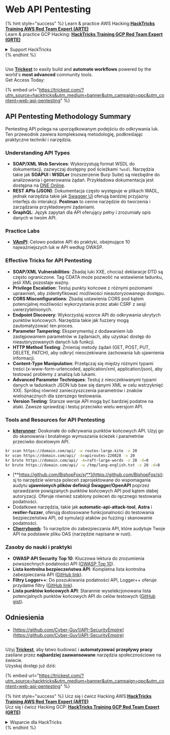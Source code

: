 # Web API Pentesting

{% hint style="success" %}
Learn & practice AWS Hacking:<img src="../../.gitbook/assets/arte.png" alt="" data-size="line">[**HackTricks Training AWS Red Team Expert (ARTE)**](https://training.hacktricks.xyz/courses/arte)<img src="../../.gitbook/assets/arte.png" alt="" data-size="line">\
Learn & practice GCP Hacking: <img src="../../.gitbook/assets/grte.png" alt="" data-size="line">[**HackTricks Training GCP Red Team Expert (GRTE)**<img src="../../.gitbook/assets/grte.png" alt="" data-size="line">](https://training.hacktricks.xyz/courses/grte)

<details>

<summary>Support HackTricks</summary>

* Check the [**subscription plans**](https://github.com/sponsors/carlospolop)!
* **Join the** 💬 [**Discord group**](https://discord.gg/hRep4RUj7f) or the [**telegram group**](https://t.me/peass) or **follow** us on **Twitter** 🐦 [**@hacktricks\_live**](https://twitter.com/hacktricks\_live)**.**
* **Share hacking tricks by submitting PRs to the** [**HackTricks**](https://github.com/carlospolop/hacktricks) and [**HackTricks Cloud**](https://github.com/carlospolop/hacktricks-cloud) github repos.

</details>
{% endhint %}

<figure><img src="../../.gitbook/assets/image (48).png" alt=""><figcaption></figcaption></figure>

Use [**Trickest**](https://trickest.com/?utm\_source=hacktricks\&utm\_medium=text\&utm\_campaign=ppc\&utm\_term=trickest\&utm\_content=web-api-pentesting) to easily build and **automate workflows** powered by the world's **most advanced** community tools.\
Get Access Today:

{% embed url="https://trickest.com/?utm_source=hacktricks&utm_medium=banner&utm_campaign=ppc&utm_content=web-api-pentesting" %}

## API Pentesting Methodology Summary

Pentesting API polega na uporządkowanym podejściu do odkrywania luk. Ten przewodnik zawiera kompleksową metodologię, podkreślając praktyczne techniki i narzędzia.

### **Understanding API Types**

* **SOAP/XML Web Services**: Wykorzystują format WSDL do dokumentacji, zazwyczaj dostępny pod ścieżkami `?wsdl`. Narzędzia takie jak **SOAPUI** i **WSDLer** (rozszerzenie Burp Suite) są niezbędne do analizowania i generowania żądań. Przykładowa dokumentacja jest dostępna na [DNE Online](http://www.dneonline.com/calculator.asmx).
* **REST APIs (JSON)**: Dokumentacja często występuje w plikach WADL, jednak narzędzia takie jak [Swagger UI](https://swagger.io/tools/swagger-ui/) oferują bardziej przyjazny interfejs do interakcji. **Postman** to cenne narzędzie do tworzenia i zarządzania przykładowymi żądaniami.
* **GraphQL**: Język zapytań dla API oferujący pełny i zrozumiały opis danych w twoim API.

### **Practice Labs**

* [**VAmPI**](https://github.com/erev0s/VAmPI): Celowo podatne API do praktyki, obejmujące 10 najważniejszych luk w API według OWASP.

### **Effective Tricks for API Pentesting**

* **SOAP/XML Vulnerabilities**: Zbadaj luki XXE, chociaż deklaracje DTD są często ograniczone. Tag CDATA może pozwolić na wstawienie ładunku, jeśli XML pozostaje ważny.
* **Privilege Escalation**: Testuj punkty końcowe z różnymi poziomami uprawnień, aby zidentyfikować możliwości nieautoryzowanego dostępu.
* **CORS Misconfigurations**: Zbadaj ustawienia CORS pod kątem potencjalnej możliwości wykorzystania przez ataki CSRF z sesji uwierzytelnionych.
* **Endpoint Discovery**: Wykorzystaj wzorce API do odkrywania ukrytych punktów końcowych. Narzędzia takie jak fuzzery mogą zautomatyzować ten proces.
* **Parameter Tampering**: Eksperymentuj z dodawaniem lub zastępowaniem parametrów w żądaniach, aby uzyskać dostęp do nieautoryzowanych danych lub funkcji.
* **HTTP Method Testing**: Zmieniaj metody żądań (GET, POST, PUT, DELETE, PATCH), aby odkryć nieoczekiwane zachowania lub ujawnienia informacji.
* **Content-Type Manipulation**: Przełączaj się między różnymi typami treści (x-www-form-urlencoded, application/xml, application/json), aby testować problemy z analizą lub lukami.
* **Advanced Parameter Techniques**: Testuj z nieoczekiwanymi typami danych w ładunkach JSON lub baw się danymi XML w celu wstrzyknięć XXE. Spróbuj również zanieczyszczenia parametrów i znaków wieloznacznych dla szerszego testowania.
* **Version Testing**: Starsze wersje API mogą być bardziej podatne na ataki. Zawsze sprawdzaj i testuj przeciwko wielu wersjom API.

### **Tools and Resources for API Pentesting**

* [**kiterunner**](https://github.com/assetnote/kiterunner): Doskonałe do odkrywania punktów końcowych API. Użyj go do skanowania i brutalnego wymuszania ścieżek i parametrów przeciwko docelowym API.
```bash
kr scan https://domain.com/api/ -w routes-large.kite -x 20
kr scan https://domain.com/api/ -A=apiroutes-220828 -x 20
kr brute https://domain.com/api/ -A=raft-large-words -x 20 -d=0
kr brute https://domain.com/api/ -w /tmp/lang-english.txt -x 20 -d=0
```
* [**https://github.com/BishopFox/sj**](https://github.com/BishopFox/sj): sj to narzędzie wiersza poleceń zaprojektowane do wspomagania audytu **ujawnionych plików definicji Swagger/OpenAPI** poprzez sprawdzanie powiązanych punktów końcowych API pod kątem słabej autoryzacji. Oferuje również szablony poleceń do ręcznego testowania podatności.
* Dodatkowe narzędzia, takie jak **automatic-api-attack-tool**, **Astra** i **restler-fuzzer**, oferują dostosowane funkcjonalności do testowania bezpieczeństwa API, od symulacji ataków po fuzzing i skanowanie podatności.
* [**Cherrybomb**](https://github.com/blst-security/cherrybomb): To narzędzie do zabezpieczania API, które audytuje Twoje API na podstawie pliku OAS (narzędzie napisane w rust).

### **Zasoby do nauki i praktyki**

* **OWASP API Security Top 10**: Kluczowa lektura do zrozumienia powszechnych podatności API ([OWASP Top 10](https://github.com/OWASP/API-Security/blob/master/2019/en/dist/owasp-api-security-top-10.pdf)).
* **Lista kontrolna bezpieczeństwa API**: Kompletna lista kontrolna zabezpieczania API ([GitHub link](https://github.com/shieldfy/API-Security-Checklist)).
* **Filtry Logger++**: Do poszukiwania podatności API, Logger++ oferuje przydatne filtry ([GitHub link](https://github.com/bnematzadeh/LoggerPlusPlus-API-Filters)).
* **Lista punktów końcowych API**: Starannie wyselekcjonowana lista potencjalnych punktów końcowych API do celów testowych ([GitHub gist](https://gist.github.com/yassineaboukir/8e12adefbd505ef704674ad6ad48743d)).

## Odniesienia

* [https://github.com/Cyber-Guy1/API-SecurityEmpire](https://github.com/Cyber-Guy1/API-SecurityEmpire)

<figure><img src="../../.gitbook/assets/image (48).png" alt=""><figcaption></figcaption></figure>

Użyj [**Trickest**](https://trickest.com/?utm\_source=hacktricks\&utm\_medium=text\&utm\_campaign=ppc\&utm\_term=trickest\&utm\_content=web-api-pentesting), aby łatwo budować i **automatyzować przepływy pracy** zasilane przez **najbardziej zaawansowane** narzędzia społecznościowe na świecie.\
Uzyskaj dostęp już dziś:

{% embed url="https://trickest.com/?utm_source=hacktricks&utm_medium=banner&utm_campaign=ppc&utm_content=web-api-pentesting" %}

{% hint style="success" %}
Ucz się i ćwicz Hacking AWS:<img src="../../.gitbook/assets/arte.png" alt="" data-size="line">[**HackTricks Training AWS Red Team Expert (ARTE)**](https://training.hacktricks.xyz/courses/arte)<img src="../../.gitbook/assets/arte.png" alt="" data-size="line">\
Ucz się i ćwicz Hacking GCP: <img src="../../.gitbook/assets/grte.png" alt="" data-size="line">[**HackTricks Training GCP Red Team Expert (GRTE)**<img src="../../.gitbook/assets/grte.png" alt="" data-size="line">](https://training.hacktricks.xyz/courses/grte)

<details>

<summary>Wsparcie dla HackTricks</summary>

* Sprawdź [**plany subskrypcyjne**](https://github.com/sponsors/carlospolop)!
* **Dołącz do** 💬 [**grupy Discord**](https://discord.gg/hRep4RUj7f) lub [**grupy telegram**](https://t.me/peass) lub **śledź** nas na **Twitterze** 🐦 [**@hacktricks\_live**](https://twitter.com/hacktricks\_live)**.**
* **Podziel się trikami hackingowymi, przesyłając PR-y do** [**HackTricks**](https://github.com/carlospolop/hacktricks) i [**HackTricks Cloud**](https://github.com/carlospolop/hacktricks-cloud) repozytoriów github.

</details>
{% endhint %}
